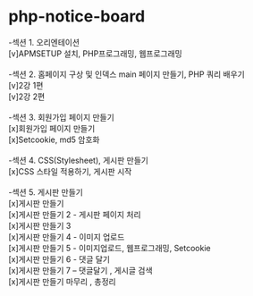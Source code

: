 # php-notice-board
-섹션 1. 오리엔테이션<br>
[v]APMSETUP 설치, PHP프로그래밍, 웹프로그래밍<br><br>
-섹션 2. 홈페이지 구상 및 인덱스 main 페이지 만들기, PHP 쿼리 배우기<br>
[v]2강 1편<br>
[v]2강 2편<br><br>
-섹션 3. 회원가입 페이지 만들기<br>
[x]회원가입 페이지 만들기<br>
[x]Setcookie, md5 암호화<br><br>
-섹션 4. CSS(Stylesheet), 게시판 만들기<br>
[x]CSS 스타일 적용하기, 게시판 시작<br><br>
-섹션 5. 게시판 만들기<br>
[x]게시판 만들기<br>
[x]게시판 만들기 2 - 게시판 페이지 처리<br>
[x]게시판 만들기 3<br>
[x]게시판 만들기 4 - 이미지 업로드<br>
[x]게시판 만들기 5 - 이미지업로드, 웹프로그래밍, Setcookie<br>
[x]게시판 만들기 6 - 댓글 달기<br>
[x]게시판 만들기 7 – 댓글달기 , 게시글 검색<br>
[x]게시판 만들기 마무리 , 총정리<br>

